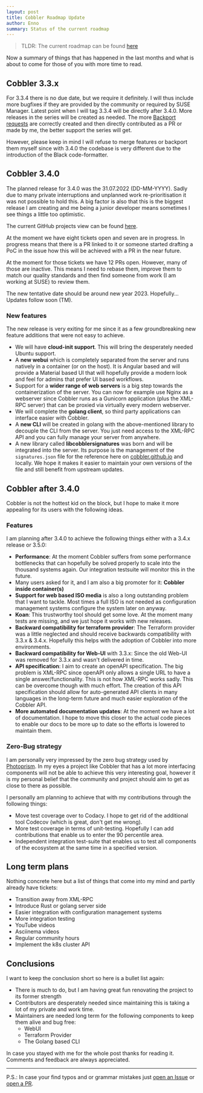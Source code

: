 ```yaml
---
layout: post
title: Cobbler Roadmap Update
author: Enno
summary: Status of the current roadmap
---
```


> TLDR: The current roadmap can be found [here](https://github.com/cobbler/cobbler/wiki/Roadmap)

Now a summary of things that has happened in the last months and what is about to come for those of you with more time
to read.

## Cobbler 3.3.x

For 3.3.4 there is no due date, but we require it definitely. I will thus include more bugfixes if they are provided by
the community or required by SUSE Manager. Latest point when I will tag 3.3.4 will be directly after 3.4.0. More
releases in the series will be created as needed. The more
[Backport requests](https://github.com/cobbler/cobbler/issues/new?assignees=&labels=backport&template=03_backport_request.md&title=%5BBackport%5D+Your+title)
are correctly created and then directly contributed as a PR or made by me, the better support the series will get.

However, please keep in mind I will refuse to merge features or backport them myself since with 3.4.0 the codebase
is very different due to the introduction of the Black code-formatter.

## Cobbler 3.4.0

The planned release for 3.4.0 was the 31.07.2022 (DD-MM-YYYY). Sadly due to many private interruptions and unplanned
work re-prioritisation it was not possible to hold this. A big factor is also that this is the biggest release I am
creating and me being a junior developer means sometimes I see things a little too optimistic.

The current GitHub projects view can be found [here](https://github.com/orgs/cobbler/projects/2/views/4).

At the moment we have eight tickets open and seven are in progress. In progress means that there is a PR linked to it or
someone started drafting a PoC in the issue how this will be achieved with a PR in the near future.

At the moment for those tickets we have 12 PRs open. However, many of those are inactive. This means I need to rebase
them, improve them to match our quality standards and then find someone from work (I am working at SUSE) to review them.

The new tentative date should be around new year 2023. Hopefully... Updates follow soon (TM).

### New features

The new release is very exiting for me since it as a few groundbreaking new feature additions that were not easy to
achieve.

- We will have **cloud-init support**. This will bring the desperately needed Ubuntu support.
- A **new webui** which is completely separated from the server and runs natively in a container (or on the host). It is
  Angular based and will provide a Material based UI that will hopefully provide a modern look and feel for admins that
  prefer UI based workflows.
- Support for a **wider range of web servers** is a big step towards the containerization of the server. You can now for
  example use Nginx as a webserver since Cobbler runs as a Gunicorn application (plus the XML-RPC server) that can be
  proxied via virtually every modern webserver.
- We will complete the **golang client**, so third party applications can interface easier with Cobbler.
- A **new CLI** will be created in golang with the above-mentioned library to decouple the CLI from the server. You just
  need access to the XML-RPC API and you can fully manage your server from anywhere.
- A new library called **libcobblersignatures** was born and will be integrated into the server. Its purpose is the
  management of the `signatures.json` file for the reference here on [cobbler.github.io](https://cobbler.github.io) and
  locally. We hope it makes it easier to maintain your own versions of the file and still benefit from upstream updates.

## Cobbler after 3.4.0

Cobbler is not the hottest kid on the block, but I hope to make it more appealing for its users with the following
ideas.

### Features

I am planning after 3.4.0 to achieve the following things either with a 3.4.x release or 3.5.0:

- **Performance**: At the moment Cobbler suffers from some performance bottlenecks that can hopefully be solved
  properly to scale into the thousand systems again. Our integration testsuite will monitor this in the future.
- Many users asked for it, and I am also a big promoter for it: **Cobbler inside container(s)**
- **Support for web based ISO media** is also a long outstanding problem that I want to tackle. Most times a full ISO
  is not needed as configuration management systems configure the system later on anyway.
- **Koan**: This trustworthy tool should get some love. At the moment many tests are missing, and we just hope it works
  with new releases.
- **Backward compatibility for terraform provider**: The Terraform provider was a little neglected and should receive
  backwards compatibility with 3.3.x & 3.4.x. Hopefully this helps with the adoption of Cobbler into more environments.
- **Backward compatibility for Web-UI** with 3.3.x: Since the old Web-UI was removed for 3.3.x and wasn't delivered in
  time.
- **API specification**: I aim to create an openAPI specification. The big problem is XML-RPC since openAPI only allows
  a single URL to have a single answer/functionality. This is not how XML-RPC works sadly. This can be overcome though
  with much effort. The creation of this API specification should allow for auto-generated API clients in many languages
  in the long-term future and much easier exploration of the Cobbler API.
- **More automated documentation updates**: At the moment we have a lot of documentation. I hope to move this closer to
  the actual code pieces to enable our docs to be more up to date so the efforts is lowered to maintain them.

### Zero-Bug strategy

I am personally very impressed by the zero bug strategy used by [Photoprism](https://github.com/photoprism/photoprism).
In my eyes a project like Cobbler that has a lot more interfacing components will not be able to achieve this very
interesting goal, however it is my personal belief that the community and project should aim to get as close to there as
possible.

I personally am planning to achieve that with my contributions through the following things:

- Move test coverage over to Codacy. I hope to get rid of the additional tool Codecov (which is great, don't get me
  wrong).
- More test coverage in terms of unit-testing. Hopefully I can add contributions that enable us to enter the 90
  percentile area.
- Independent integration test-suite that enables us to test all components of the ecosystem at the same time in a
  specified version.

## Long term plans

Nothing concrete here but a list of things that come into my mind and partly already have tickets:

- Transition away from XML-RPC
- Introduce Rust or golang server side
- Easier integration with configuration management systems
- More integration testing
- YouTube videos
- Asciinema videos
- Regular community hours
- Implement the k8s cluster API

## Conclusions

I want to keep the conclusion short so here is a bullet list again:

- There is much to do, but I am having great fun renovating the project to its former strength
- Contributors are desperately needed since maintaining this is taking a lot of my private and work time.
- Maintainers are needed long term for the following components to keep them alive and bug free:
  - WebUI
  - Terraform Provider
  - The Golang based CLI

In case you stayed with me for the whole post thanks for reading it. Comments and feedback are always appreciated.

---

P.S.: In case your find typos and or grammar mistakes just
[open an Issue](https://github.com/cobbler/cobbler.github.io/issues/new) or
[open a PR](https://github.com/cobbler/cobbler.github.io/compare).
